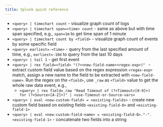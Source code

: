 ```yaml
---
title: Splunk quick reference
---
```


- `<query> | timechart count` - visualize graph count of logs
- `<query> | timechart span=<time> count` - same as above but with time span specified, e.g., `span=1m` to get time span of 1 minute
- `<query> | timechart count by <field>`  - visualize graph count of events by some specific field
- `<query> earliest=-<time>` - query from the last specified amount of time, e.g., `earliest=-10d` to query from the last 10 days
- `<query> | tail 1` - get first event
- `<query> | rex field=<field> "(?<<new-field-name><regex-exp>)" ` - extract custom field value based on the regex expression `<regex-exp>` match, assign a new name to the field to be extracted with `<new-field-name>`. Run the regex on the `<field>`, use `_raw`  as `<field>` value to get the whole raw data event, e.g.,
    - `<query> | rex field=_raw "Read Timeout of (?<Timeout>[0-9]+) for (?<Source>[A-Z]+)" | <use-Timeout-or-Source-vars>`
- `<query> | eval <new-custom-field> = <existing-fields>` - create new custom field based on existing fields `<existing-field-0>` and `<existing-field-1>`
- `<query> | eval <new-custom-field-name> = <existing-field-0>."-".<existing-field-1>` - concatenate two fields into a string